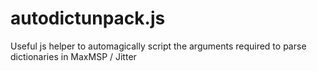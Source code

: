 # autodictunpack.js
Useful js helper to automagically script the arguments required to parse dictionaries in MaxMSP / Jitter
